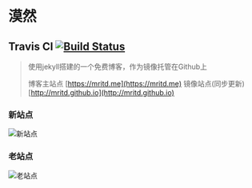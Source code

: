 # 漠然

## Travis CI [![Build Status](https://travis-ci.org/mritd/mritd.github.io.svg?branch=master)](https://travis-ci.org/mritd/mritd.github.io)

> 使用jekyll搭建的一个免费博客，作为镜像托管在Github上
>
> 博客主站点 [https://mritd.me](https://mritd.me) 镜像站点(同步更新) [http://mritd.github.io](http://mritd.github.io)

### 新站点

![新站点](https://cdn.oss.link/markdown/jekyll_homepage.png)

### 老站点

![老站点](https://cdn.oss.link/markdown/hexo_newblog.png)

